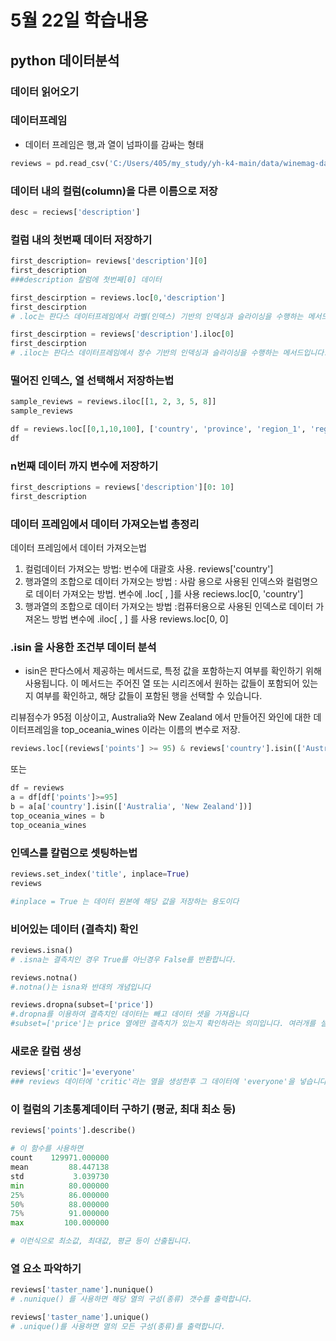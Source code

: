 # 5월 22일 학습내용
## python 데이터분석

### 데이터 읽어오기
### 데이터프레임

- 데이터 프레임은 행,과 열이 넘파이를 감싸는 형태
```python
reviews = pd.read_csv('C:/Users/405/my_study/yh-k4-main/data/winemag-data_first150k.csv', index_col= 0)
```
### 데이터 내의 컬럼(column)을 다른 이름으로 저장
```python
desc = reciews['description']
```

### 컬럼 내의 첫번째 데이터 저장하기
```python
first_description= reviews['description'][0]
first_description
###description 칼럼에 첫번째[0] 데이터
```

```python
first_descirption = reviews.loc[0,'description']
first_descirption
# .loc는 판다스 데이터프레임에서 라벨(인덱스) 기반의 인덱싱과 슬라이싱을 수행하는 메서드입니다 .loc['행', '열']형태로 이루어져 있습니다.
```

```python
first_descirption = reviews['description'].iloc[0]
first_descirption
# .iloc는 판다스 데이터프레임에서 정수 기반의 인덱싱과 슬라이싱을 수행하는 메서드입니다. iloc을 사용하면 데이터프레임에서 특정 행이나 열을 정수 위치를 기반으로 선택할 수 있습니다. 
```

### 떨어진 인덱스, 열 선택해서 저장하는법

```python
sample_reviews = reviews.iloc[[1, 2, 3, 5, 8]]
sample_reviews
```

```python
df = reviews.loc[[0,1,10,100], ['country', 'province', 'region_1', 'region_2']]
df
```


### n번째 데이터 까지 변수에 저장하기
```python 
first_descriptions = reviews['description'][0: 10]
first_description
```

### 데이터 프레임에서 데이터 가져오는법 총정리
데이터 프레임에서 데이터 가져오는법

1. 컬럼데이터 가져오는 방법: 번수에 대괄호 사용. reviews['country']
2. 행과열의 조합으로 데이터 가져오는 방법 : 사람 용으로 사용된 인덱스와 컬럼명으로 데이터 가져오는 방법. 변수에 .loc[ , ]를 사용
    reciews.loc[0, 'country']
3. 행과열의 조합으로 데이터 가져오는 방법 :컴퓨터용으로 사용된 인덱스로 데이터 가져온느 방법
    변수에 .iloc[ , ] 를 사용 reviews.loc[0, 0]

### .isin 을 사용한 조건부 데이터 분석
- isin은 판다스에서 제공하는 메서드로, 특정 값을 포함하는지 여부를 확인하기 위해 사용됩니다. 이 메서드는 주어진 열 또는 시리즈에서 원하는 값들이 포함되어 있는지 여부를 확인하고, 해당 값들이 포함된 행을 선택할 수 있습니다.
  
리뷰점수가 95점 이상이고, Australia와 New Zealand 에서 만들어진 와인에 대한 데이터프레임을 top_oceania_wines 이라는 이름의 변수로 저장.
```python
reviews.loc[(reviews['points'] >= 95) & reviews['country'].isin(['Australia','New Zealand'])]
```
또는
```python
df = reviews
a = df[df['points']>=95]
b = a[a['country'].isin(['Australia', 'New Zealand'])]
top_oceania_wines = b
top_oceania_wines
```

### 인덱스를 칼럼으로 셋팅하는법
```python
reviews.set_index('title', inplace=True)
reviews

#inplace = True 는 데이터 원본에 해당 값을 저장하는 용도이다
```

### 비어있는 데이터 (결측치) 확인

```python
reviews.isna()
# .isna는 결측치인 경우 True를 아닌경우 False를 반환합니다.
```
```python
reviews.notna()
#.notna()는 isna와 반대의 개념입니다
```

```python
reviews.dropna(subset=['price'])
#.dropna를 이용하여 결측치인 데이터는 빼고 데이터 셋을 가져옵니다
#subset=['price']는 price 열에만 결측치가 있는지 확인하라는 의미입니다. 여러개를 설정할 수 있습니다.
```

### 새로운 칼럼 생성

```python
reviews['critic']='everyone'
### reviews 데이터에 'critic'라는 열을 생성한후 그 데이터에 'everyone'을 넣습니다
```

###  이 컬럼의 기초통계데이터 구하기 (평균, 최대 최소 등)

```python
reviews['points'].describe()

# 이 함수를 사용하면
count    129971.000000
mean         88.447138
std           3.039730
min          80.000000
25%          86.000000
50%          88.000000
75%          91.000000
max         100.000000

# 이런식으로 최소값, 최대값, 평균 등이 산출됩니다.

```

### 열 요소 파악하기

```python
reviews['taster_name'].nunique()
# .nunique() 를 사용하면 해당 열의 구성(종류) 갯수를 출력합니다.
```

```python
reviews['taster_name'].unique()
# .unique()를 사용하면 열의 모든 구성(종류)를 출력합니다.
```




